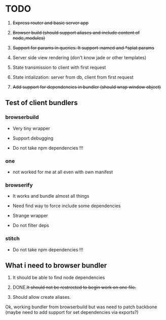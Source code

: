 # TODO

1. ~~Express router and basic server app~~

2. ~~Browser build (should support aliases and include content of node_modules)~~

3. ~~Support for params in queries. It support :named and *splat params~~

4. Server side view rendering (don't know jade or other templates)

5. State transmission to client with first request

6. State intialization: server from db, client from first request

7. ~~Add support for dependencies in bundler (should wrap window object)~~

## Test of client bundlers

### browserbuild

+ Very tiny wrapper

+ Support debugging

- Do not take npm dependencies !!!

### one

- not worked for me at all even with own manifest

### browserify

+ It works and bundle almost all things

- Need find way to force include some dependencies

- Strange wrapper

- Do not filter deps

### stitch

- Do not take npm dependencies !!!


## What i need to browser bundler

1. It should be able to find node dependencies

2. DONE.~~It should not be restrected to begin work on one file.~~

3. Should allow create aliases.

Ok, working bundler from browserbuild but was need to patch backbone (maybe need to add support for set dependencies via exports?)